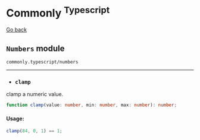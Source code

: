 Commonly <sup>Typescript</sup>
===

[Go back](./readme.md)

`Numbers` module
---
`commonly.typescript/numbers`

---

- ### `clamp`

clamp a numeric value.

```typescript
function clamp(value: number, min: number, max: number): number;
```

#### Usage:

```typescript
clamp(84, 0, 1) == 1;
```
